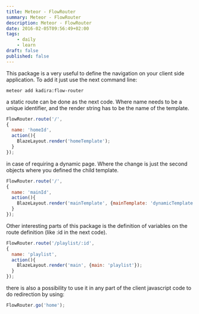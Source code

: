 ```yaml
---
title: Meteor - FlowRouter
summary: Meteor - FlowRouter
description: Meteor - FlowRouter
date: 2016-02-05T09:56:49+02:00
tags: 
    - daily
    - learn
draft: false
published: false
---
```


This package is a very useful to define the navigation on your client side application. To add it just use the next command line:
```
meteor add kadira:flow-router
```

a static route can be done as the next code. Where name needs to be a unique identifier, and the render string has to be the name of the template.  
```javascript
FlowRouter.route('/',
{
  name: 'homeId',
  action(){
    BlazeLayout.render('homeTemplate');
  }
});
```

in case of requiring a dynamic page. Where the change is just the second objects where you defined the child template.
```javascript
FlowRouter.route('/',
{
  name: 'mainId',
  action(){
    BlazeLayout.render('mainTemplate', {mainTemplate: 'dynamicTemplate'});
  }
});
```



Other interesting parts of this package is the definition of variables on the route definition (like :id in the next code).
```javascript
FlowRouter.route('/playlist/:id',
{
  name: 'playlist',
  action(){
    BlazeLayout.render('main', {main: 'playlist'});
  }
});
```

there is also a possibility to use it in any part of the client javascript code to do redirection by using:
```javascript
FlowRouter.go('home');
```
